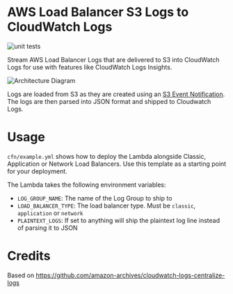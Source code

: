 # AWS Load Balancer S3 Logs to CloudWatch Logs
![unit tests](https://github.com/rupertbg/aws-load-balancer-logs-to-cloudwatch/actions/workflows/tests.yml/badge.svg?branch=master)


Stream AWS Load Balancer Logs that are delivered to S3 into CloudWatch Logs for use with features like CloudWatch Logs Insights.

![Architecture Diagram](img/arch.png)

Logs are loaded from S3 as they are created using an [S3 Event Notification](https://docs.aws.amazon.com/lambda/latest/dg/with-s3.html). The logs are then parsed into JSON format and shipped to Cloudwatch Logs.



# Usage
`cfn/example.yml` shows how to deploy the Lambda alongside Classic, Application or Network Load Balancers. Use this template as a starting point for your deployment.

The Lambda takes the following environment variables:
  - `LOG_GROUP_NAME`: The name of the Log Group to ship to
  - `LOAD_BALANCER_TYPE`: The load balancer type. Must be `classic`, `application` or `network`
  - `PLAINTEXT_LOGS`: If set to anything will ship the plaintext log line instead of parsing it to JSON

# Credits
Based on https://github.com/amazon-archives/cloudwatch-logs-centralize-logs